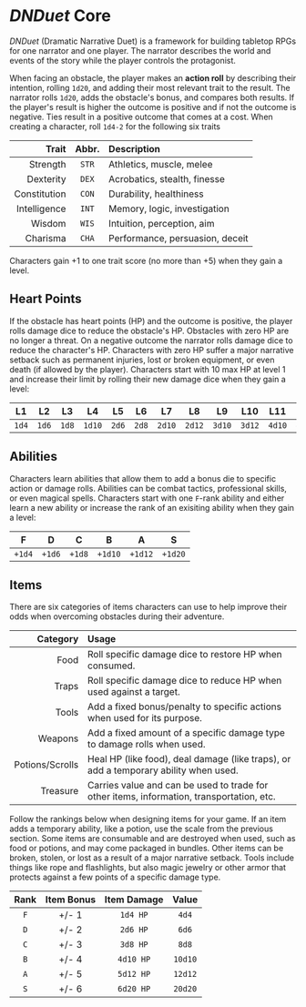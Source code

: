 # *DNDuet* Core
*DNDuet* (Dramatic Narrative Duet) is a framework for building tabletop RPGs for one narrator and one player. The narrator describes the world and events of the story while the player controls the protagonist.

When facing an obstacle, the player makes an **action roll** by describing their intention, rolling `1d20`, and adding their most relevant trait to the result. The narrator rolls `1d20`, adds the obstacle's bonus, and compares both results. If the player's result is higher the outcome is positive and if not the outcome is negative. Ties result in a positive outcome that comes at a cost. When creating a character, roll `1d4‐2` for the following six traits

| Trait | Abbr. | Description |
| ---:|:---:|:--- |
| Strength | `STR` | Athletics, muscle, melee |
| Dexterity | `DEX` | Acrobatics, stealth, finesse |
| Constitution | `CON` | Durability, healthiness |
| Intelligence | `INT` | Memory, logic, investigation |
| Wisdom | `WIS` | Intuition, perception, aim |
| Charisma | `CHA` | Performance, persuasion, deceit |

Characters gain +1 to one trait score (no more than +5) when they gain a level.

## Heart Points
If the obstacle has heart points (HP) and the outcome is positive, the player rolls damage dice to reduce the obstacle's HP. Obstacles with zero HP are no longer a threat. On a negative outcome the narrator rolls damage dice to reduce the character's HP. Characters with zero HP suffer a major narrative setback such as permanent injuries, lost or broken equipment, or even death (if allowed by the player). Characters start with 10 max HP at level 1 and increase their limit by rolling their new damage dice when they gain a level:

| L1 | L2 | L3 | L4 | L5 | L6 | L7 | L8 | L9 | L10 | L11 | L12 |
|:---:|:---:|:---:|:---:|:---:|:---:|:---:|:---:|:---:|:---:|:---:|:---:|
| `1d4` | `1d6` | `1d8` | `1d10` | `2d6` | `2d8` | `2d10` | `2d12` | `3d10` | `3d12` | `4d10` | `4d12` |

## Abilities
Characters learn abilities that allow them to add a bonus die to specific action or damage rolls. Abilities can be combat tactics, professional skills, or even magical spells. Characters start with one `F`-rank ability and either learn a new ability or increase the rank of an exisiting ability when they gain a level:

| F | D | C | B | A | S |
|:---:|:---:|:---:|:---:|:---:|:---:|
| `+1d4` | `+1d6` | `+1d8` | `+1d10` | `+1d12` | `+1d20` |

## Items
There are six categories of items characters can use to help improve their odds when overcoming obstacles during their adventure.

| Category | Usage |
| ---:|:--- |
| Food | Roll specific damage dice to restore HP when consumed. |
| Traps | Roll specific damage dice to reduce HP when used against a target. |
| Tools | Add a fixed bonus/penalty to specific actions when used for its purpose. |
| Weapons | Add a fixed amount of a specific damage type to damage rolls when used. |
| Potions/Scrolls | Heal HP (like food), deal damage (like traps), or add a temporary ability when used. |
| Treasure | Carries value and can be used to trade for other items, information, transportation, etc. |

Follow the rankings below when designing items for your game. If an item adds a temporary ability, like a potion, use the scale from the previous section. Some items are consumable and are destroyed when used, such as food or potions, and may come packaged in bundles. Other items can be broken, stolen, or lost as a result of a major narrative setback. Tools include things like rope and flashlights, but also magic jewelry or other armor that protects against a few points of a specific damage type.

| Rank | Item Bonus | Item Damage | Value |
|:---:|:---:|:---:|:---:|
| `F` | +/- 1 | `1d4 HP` | `4d4` |
| `D` | +/- 2 | `2d6 HP` | `6d6` |
| `C` | +/- 3 | `3d8 HP` | `8d8` |
| `B` | +/- 4 | `4d10 HP` | `10d10` |
| `A` | +/- 5 | `5d12 HP` | `12d12` |
| `S` | +/- 6 | `6d20 HP` | `20d20` |

